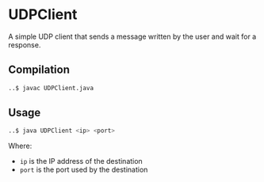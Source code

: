 # UDPClient
A simple UDP client that sends a message written by the user and wait for a
response.

## Compilation
```bash
..$ javac UDPClient.java
```

## Usage
```bash
..$ java UDPClient <ip> <port>
```
Where:
 - `ip` is the IP address of the destination
 - `port` is the port used by the destination
